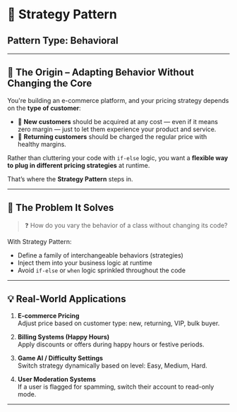 # 🧩 Strategy Pattern

## **Pattern Type:** Behavioral

---

## 🧭 The Origin – Adapting Behavior Without Changing the Core

You're building an e-commerce platform, and your pricing strategy depends on the **type of customer**:

- 🎯 **New customers** should be acquired at any cost — even if it means zero margin — just to let them experience your product and service.
- 🛒 **Returning customers** should be charged the regular price with healthy margins.

Rather than cluttering your code with `if-else` logic, you want a **flexible way to plug in different pricing strategies** at runtime.

That’s where the **Strategy Pattern** steps in.

---

## 🧩 The Problem It Solves

> ❓ How do you vary the behavior of a class without changing its code?

With Strategy Pattern:
- Define a family of interchangeable behaviors (strategies)
- Inject them into your business logic at runtime
- Avoid `if-else` or `when` logic sprinkled throughout the code

---

## 💡 Real-World Applications

1. **E-commerce Pricing**  
   Adjust price based on customer type: new, returning, VIP, bulk buyer.

2. **Billing Systems (Happy Hours)**  
   Apply discounts or offers during happy hours or festive periods.

3. **Game AI / Difficulty Settings**  
   Switch strategy dynamically based on level: Easy, Medium, Hard.

4. **User Moderation Systems**  
   If a user is flagged for spamming, switch their account to read-only mode.

---
